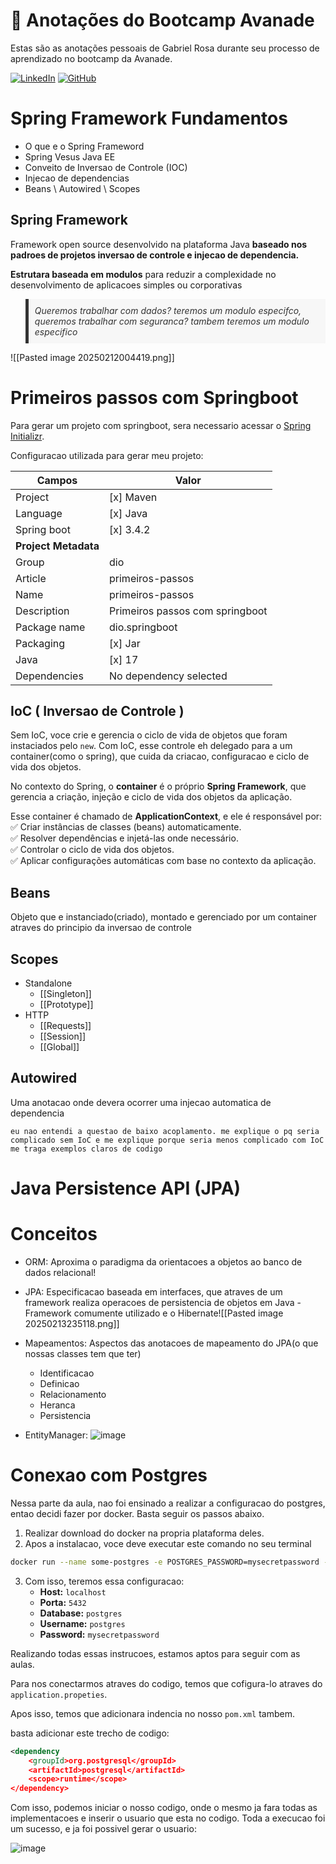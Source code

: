 # 📌 Anotações do Bootcamp Avanade  

Estas são as anotações pessoais de Gabriel Rosa durante seu processo de aprendizado no bootcamp da Avanade.

[![LinkedIn](https://img.shields.io/badge/LinkedIn-Perfil-blue?logo=linkedin)](https://www.linkedin.com/in/gabriel-rosaa/)
[![GitHub](https://img.shields.io/badge/GitHub-Perfil-black?logo=github)](https://github.com/Gabriel-Pink)

# Spring Framework Fundamentos

- O que e o Spring Frameword
- Spring Vesus Java EE
- Conveito de Inversao de Controle (IOC)
- Injecao de dependencias
- Beans \ Autowired \ Scopes

## Spring Framework

Framework open source desenvolvido na plataforma Java **baseado nos padroes de projetos inversao de controle e injecao de dependencia.**

**Estrutara baseada em modulos** para reduzir a complexidade no desenvolvimento de aplicacoes simples ou corporativas

<blockquote style="background-color: #f7f7f7; border-left: 5px solid #333; padding: 10px; font-style: italic; color: #333;">
Queremos trabalhar com dados? teremos um modulo especifco, queremos trabalhar com seguranca? tambem teremos um modulo especifico
</blockquote>

![[Pasted image 20250212004419.png]]


# Primeiros passos com Springboot

Para gerar um projeto com springboot, sera necessario acessar o [Spring Initializr](https://start.spring.io).

Configuracao utilizada para gerar meu projeto:


| Campos               | Valor                           |
| -------------------- | ------------------------------- |
| Project              | [x] Maven                       |
| Language             | [x] Java                        |
| Spring boot          | [x] 3.4.2                       |
| **Project Metadata** |                                 |
| Group                | dio                             |
| Article              | primeiros-passos                |
| Name                 | primeiros-passos                |
| Description          | Primeiros passos com springboot |
| Package name         | dio.springboot                  |
| Packaging            | [x] Jar                         |
| Java                 | [x] 17                          |
| Dependencies         | No dependency selected          |


## IoC ( Inversao de Controle )

Sem IoC, voce crie e gerencia o ciclo de vida de objetos que foram instaciados pelo `new`. Com IoC, esse controle eh delegado para a um container(como o spring), que cuida da criacao, configuracao e ciclo de vida dos objetos.

No contexto do Spring, o **container** é o próprio **Spring Framework**, que gerencia a criação, injeção e ciclo de vida dos objetos da aplicação.

Esse container é chamado de **ApplicationContext**, e ele é responsável por:  
✅ Criar instâncias de classes (beans) automaticamente.  
✅ Resolver dependências e injetá-las onde necessário.  
✅ Controlar o ciclo de vida dos objetos.  
✅ Aplicar configurações automáticas com base no contexto da aplicação.


## Beans

Objeto que e instanciado(criado), montado e gerenciado por um container atraves do principio da inversao de controle

## Scopes

- Standalone
	- [[Singleton]]
	- [[Prototype]]
- HTTP
	- [[Requests]]
	- [[Session]]
	- [[Global]]
## Autowired

Uma anotacao onde devera ocorrer uma injecao automatica de dependencia


```prompt
eu nao entendi a questao de baixo acoplamento. me explique o pq seria complicado sem IoC e me explique porque seria menos complicado com IoC me traga exemplos claros de codigo
```

# Java Persistence API (JPA)

# Conceitos

- ORM: Aproxima o paradigma da orientacoes a objetos ao banco de dados relacional!

- JPA: Especificacao baseada em interfaces, que atraves de um framework realiza operacoes de persistencia de objetos em Java - Framework comumente utilizado e o Hibernate![[Pasted image 20250213235118.png]]
- Mapeamentos: Aspectos das anotacoes de mapeamento do JPA(o que nossas classes tem que ter)
	- Identificacao
	- Definicao
	- Relacionamento
	- Heranca
	- Persistencia
	
- EntityManager: ![image](https://github.com/user-attachments/assets/4051eaaf-2f6a-47ad-970b-02ae63d9d714)


# Conexao com Postgres

Nessa parte da aula, nao foi ensinado a realizar a configuracao do postgres, entao decidi fazer por docker. Basta seguir os passos abaixo.

1. Realizar download do docker na propria plataforma deles.
2. Apos a instalacao, voce deve executar este comando no seu terminal
```bash
docker run --name some-postgres -e POSTGRES_PASSWORD=mysecretpassword -p 5432:5432 -d postgres
```
3. Com isso, teremos essa configuracao:
	- **Host:** `localhost`
	- **Porta:** `5432`
	- **Database:** `postgres`
	- **Username:** `postgres`
	- **Password:** `mysecretpassword`

Realizando todas essas instrucoes, estamos aptos para seguir com as aulas.

Para nos conectarmos atraves do codigo, temos que cofigura-lo atraves do `application.propeties`.

Apos isso, temos que adicionara indencia no nosso `pom.xml` tambem.

basta adicionar este trecho de codigo:

```xml
<dependency
	<groupId>org.postgresql</groupId>
	<artifactId>postgresql</artifactId>
	<scope>runtime</scope>
</dependency>
```

Com isso, podemos iniciar o nosso codigo, onde o mesmo ja fara todas as implementacoes e inserir o usuario que esta no codigo. 
Toda a execucao foi um sucesso, e ja foi possivel gerar o usuario:

![image](https://github.com/user-attachments/assets/b86766a2-1b95-4ce5-8565-bd58cc7ee2d7)


